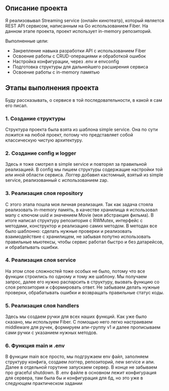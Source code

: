 ## **Описание проекта**

Я реализовывал Streaming service (онлайн кинотеатр), который является REST API сервисом, написанным на Go использованием Fiber. На данном этапе проекта, проект использует in-memory репозиторий.

Выполненные цели:

-  Закрепление навыка разработки API с использованием Fiber
- Освоение работы с CRUD-операциями и обработкой ошибок
- Настройка конфигурации, через .env и envconfig
- Подготовка структуры для дальнейшего расширения сервиса
- Освоение работы с in-memory памятью

## **Этапы выполнения проекта**

Буду рассказывать, о сервисе в той последовательности, в какой я сам его писал.

### 1. Создание структуры
Структура проекта была взята из шаблона simple service. Она по сути ложится на любой проект, потому что представляет собой классическую чистую архитектуру.

### 2. Создание config и logger
Здесь я тоже смотрел в simple service и повторял за правильной реализацией. В config мы пишем структуры содержащие настройки той или иной области сервиса. Логгер добавил кастомный, взятый из simple service, реализованный с использованием zap.

### 3. Реализация слоя repository
С этого этапа пошла моя личная реализация. Так как задача стояла реализовать in-memory память, в качестве хранилища я использовал мапу с ключом uuid и значением Movie (моя абстракция фильма). В итоге написал структуру репозитория с RWMutex, интерфейс с методами, конструктор и реализацию самих методом. В методах все было шаблонно: сделать нужные проверки и реализовать взаимодействие с хранилищем, не забывая попутно использовать правильные мьютексы, чтобы сервис работал быстро и без датарейсов, и обрабатывать ошибки.

### 4. Реализация слоя service
На этом слое сложностей тоже особых не было, потому что все функции строились по одному и тому же шаблону. Мы получаем запрос, далее его нужно распарсить в структуру, вызвать функцию со слоя репозитория и сформировать ответ. Не забываем делать нужные проверки, обрабатывать ошибки и возвращать правильные статус коды.

### 5. Реализация слоя handlers
Здесь мы создаем ручки для всех наших функций. Как уже было сказано, мы используем Fiber. С помощью него легко настраиваем middleware для ручек, формируем апи-группу v1 и далее прописываем сами ручки с указанием нужных методов.

### 6. Функция main и .env
В функции main все просто, мы подгружаем env файл, заполняем структуру конфига, создаем логгер, репозиторий, new service и апи. Далее в отдельной горутине запускаем сервер. В конце не забываем про graceful shutdown. В .env файле в основном лежит конфигурация для сервера, там была бы и конфигурация для бд, но это уже в следующем практическом задании